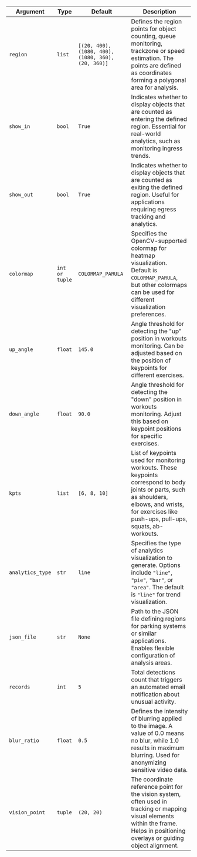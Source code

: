 | Argument         | Type           | Default                                            | Description                                                                                                                                                                                            |
| ---------------- | -------------- | -------------------------------------------------- | ------------------------------------------------------------------------------------------------------------------------------------------------------------------------------------------------------ |
| `region`         | `list`         | `[(20, 400), (1080, 400), (1080, 360), (20, 360)]` | Defines the region points for object counting, queue monitoring, trackzone or speed estimation. The points are defined as coordinates forming a polygonal area for analysis.                           |
| `show_in`        | `bool`         | `True`                                             | Indicates whether to display objects that are counted as entering the defined region. Essential for real-world analytics, such as monitoring ingress trends.                                           |
| `show_out`       | `bool`         | `True`                                             | Indicates whether to display objects that are counted as exiting the defined region. Useful for applications requiring egress tracking and analytics.                                                  |
| `colormap`       | `int or tuple` | `COLORMAP_PARULA`                                  | Specifies the OpenCV-supported colormap for heatmap visualization. Default is `COLORMAP_PARULA`, but other colormaps can be used for different visualization preferences.                              |
| `up_angle`       | `float`        | `145.0`                                            | Angle threshold for detecting the "up" position in workouts monitoring. Can be adjusted based on the position of keypoints for different exercises.                                                    |
| `down_angle`     | `float`        | `90.0`                                             | Angle threshold for detecting the "down" position in workouts monitoring. Adjust this based on keypoint positions for specific exercises.                                                              |
| `kpts`           | `list`         | `[6, 8, 10]`                                       | List of keypoints used for monitoring workouts. These keypoints correspond to body joints or parts, such as shoulders, elbows, and wrists, for exercises like push-ups, pull-ups, squats, ab-workouts. |
| `analytics_type` | `str`          | `line`                                             | Specifies the type of analytics visualization to generate. Options include `"line"`, `"pie"`, `"bar"`, or `"area"`. The default is `"line"` for trend visualization.                                   |
| `json_file`      | `str`          | `None`                                             | Path to the JSON file defining regions for parking systems or similar applications. Enables flexible configuration of analysis areas.                                                                  |
| `records`        | `int`          | `5`                                                | Total detections count that triggers an automated email notification about unusual activity.                                                                                                           |
| `blur_ratio`     | `float`        | `0.5`                                              | Defines the intensity of blurring applied to the image. A value of 0.0 means no blur, while 1.0 results in maximum blurring. Used for anonymizing sensitive video data.                                |
| `vision_point`   | `tuple`        | `(20, 20)`                                         | The coordinate reference point for the vision system, often used in tracking or mapping visual elements within the frame. Helps in positioning overlays or guiding object alignment.                   |
